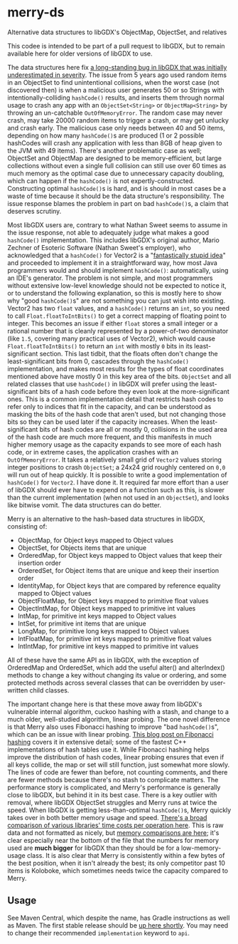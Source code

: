 # merry-ds
Alternative data structures to libGDX's ObjectMap, ObjectSet, and relatives

This codee is intended to be part of a pull request to libGDX, but to remain available here for older versions
of libGDX to use.

The data structures here fix [a long-standing bug in libGDX that was initially underestimated
in severity](https://github.com/libgdx/libgdx/issues/2903). The issue from 5 years ago used random items
in an ObjectSet to find unintentional collisions, when the worst case (not discovered then) is when a
malicious user generates 50 or so Strings with intentionally-colliding `hashCode()` results, and inserts
them through normal usage to crash any app with an `ObjectSet<String>` or `ObjectMap<String>` by throwing an
un-catchable `OutOfMemoryError`. The random case may never crash, may take 20000 random items to trigger a
crash, or may get unlucky and crash early. The malicious case only needs between 40 and 50 items, depending
on how many `hashCode()`s are produced (1 or 2 possible hashCodes will crash any application with less than
8GB of heap given to the JVM with 49 items). There's another problematic case as well; ObjectSet and
ObjectMap are designed to be memory-efficient, but large collections without even a single full collision can
still use over 60 times as much memory as the optimal case due to unnecessary capacity doubling, which can
happen if the `hashCode()` is not expertly-constructed. Constructing optimal `hashCode()`s is hard, and is
should in most cases be a waste of time because it should be the data structure's responsibility. The issue 
response blames the problem in part on bad `hashCode()`s, a claim that deserves scrutiny.

Most libGDX users are, contrary to what Nathan Sweet seems to assume in the issue response, not able to
adequately judge what makes a good `hashCode()` implementation. This includes libGDX's original author,
Mario Zechner of Esoteric Software (Nathan Sweet's employer), who acknowledged that a `hashCode()` for
Vector2 is a "[fantastically stupid idea](https://github.com/libgdx/libgdx/commit/5899f8465d9c98c8a3a035358247f6a08ff735c1)"
and proceeded to implement it in a straightforward way, how most Java programmers would and should
implement `hashCode()`: automatically, using an IDE's generator. The problem is not simple, and most
programmers without extensive low-level knowledge should not be expected to notice it, or to understand the
following explanation, so this is mostly here to show why "good `hashCode()`s" are not something you can
just wish into existing. Vector2 has two `float` values, and a `hashCode()` returns an `int`, so you need
to call `Float.floatToIntBits()` to get a correct mapping of floating point to integer. This becomes an
issue if either `float` stores a small integer or a rational number that is cleanly represented by a
power-of-two denominator (like `1.5`, covering many practical uses of Vector2), which would cause
`Float.floatToIntBits()` to return an `int` with mostly `0` bits in its least-significant section. This
last tidbit, that the floats often don't change the least-significant bits from 0, cascades through the
`hashCode()` implementation, and makes most results for the types of float coordinates mentioned above
have mostly 0 in this key area of the bits. `ObjectSet` and all related classes that use `hashCode()`
in libGDX will prefer using the least-significant bits of a hash code before they even look at the
more-significant ones. This is a common implementation detail that restricts hash codes to refer only to
indices that fit in the capacity, and can be understood as masking the bits of the hash code that aren't used,
but not changing those bits so they can be used later if the capacity increases. When the least-significant
bits of hash codes are all or mostly 0, collisions in the used area of the hash code are much more frequent,
and this manifests in much higher memory usage as the capacity expands to see more of each hash code, or in
extreme cases, the application crashes with an `OutOfMemoryError`. It takes a relatively small grid of
`Vector2` values storing integer positions to crash `ObjectSet`; a 24x24 grid roughly centered on `0,0` will
run out of heap quickly. It is possible to write a good implementation of `hashCode()` for `Vector2`. I have
done it. It required far more effort than a user of libGDX should ever have to expend on a function such as
this, is slower than the current implementation (when not used in an `ObjectSet`), and looks like bitwise
vomit. The data structures can do better.

Merry is an alternative to the hash-based data structures in libGDX, consisting of:
  * ObjectMap, for Object keys mapped to Object values
  * ObjectSet, for Objects items that are unique
  * OrderedMap, for Object keys mapped to Object values that keep their insertion order
  * OrderedSet, for Object items that are unique and keep their insertion order
  * IdentityMap, for Object keys that are compared by reference equality mapped to Object values
  * ObjectFloatMap, for Object keys mapped to primitive float values
  * ObjectIntMap, for Object keys mapped to primitive int values
  * IntMap, for primitive int keys mapped to Object values
  * IntSet, for primitive int items that are unique
  * LongMap, for primitive long keys mapped to Object values
  * IntFloatMap, for primitive int keys mapped to primitive float values
  * IntIntMap, for primitive int keys mapped to primitive int values
 
All of these have the same API as in libGDX, with the exception of OrderedMap and OrderedSet, which add
the useful alter() and alterIndex() methods to change a key without changing its value or ordering, and some
protected methods across several classes that can be overridden by user-written child classes.

The important change here is that these move away from libGDX's vulnerable internal algorithm, cuckoo hashing
with a stash, and change to a much older, well-studied algorithm, linear probing. The one novel difference is
that Merry also uses Fibonacci hashing to improve "bad `hashCode()`s", which can be an issue with linear probing.
[This blog post on Fibonacci hashing](https://probablydance.com/2018/06/16/fibonacci-hashing-the-optimization-that-the-world-forgot-or-a-better-alternative-to-integer-modulo/)
covers it in extensive detail; some of the fastest C++ implementations of hash tables use it. While Fibonacci
hashing helps improve the distribution of hash codes, linear probing ensures that even if all keys collide, the
map or set will still function, just somewhat more slowly. The lines of code are fewer than before, not counting
comments, and there are fewer methods because there's no stash to complicate matters. The performance story is
complicated, and Merry's performance is generally close to libGDX, but behind it in its best case. There is a
key outlier with removal, where libGDX ObjectSet struggles and Merry runs at twice the speed. When libGDX is
getting less-than-optimal `hashCode()`s, Merry quickly takes over in both better memory usage and speed.
[There's a broad comparison of various libraries' time costs per operation here](https://tommyettinger.github.io/assorted-benchmarks/index.html).
This is raw data and not formatted as nicely, but [memory comparisons are here](https://github.com/tommyettinger/assorted-benchmarks/blob/master/jmh/memory_results_raw.txt);
it's clear especially near the bottom of the file that the numbers for memory used are **much bigger** for
libGDX than they should be for a low-memory-usage class. It is also clear that Merry is consistently within a
few bytes of the best position, when it isn't already the best; its only competitor past 10 items is Koloboke,
which sometimes needs twice the capacity compared to Merry.

Usage
-----

See Maven Central, which despite the name, has Gradle instructions as well as Maven.
The first stable release should be [up here shortly](https://search.maven.org/search?q=com.github.tommyettinger).
You may need to change their recommended `implementation` keyword to `api`.